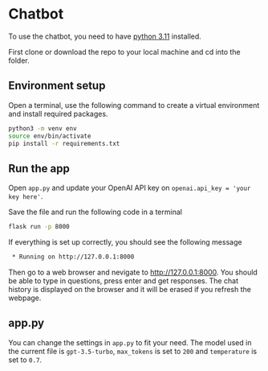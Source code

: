 # Chatbot
To use the chatbot, you need to have [python 3.11](https://www.python.org/downloads/) installed.

First clone or download the repo to your local machine and cd into the folder.

## Environment setup
Open a terminal, use the following command to create a virtual environment and install required packages.

```bash
python3 -m venv env
source env/bin/activate
pip install -r requirements.txt
```
## Run the app
Open `app.py` and update your OpenAI API key on
`openai.api_key = 'your key here'`.

Save the file and run the following code in a terminal
```bash
flask run -p 8000
```
If everything is set up correctly, you should see the following message
```bash
 * Running on http://127.0.0.1:8000
```
Then go to a web browser and nevigate to http://127.0.0.1:8000. You should be able to type in questions, press enter and get responses.
The chat history is displayed on the browser and it will be erased if you refresh the webpage.

## app.py
You can change the settings in `app.py` to fit your need.
The model used in the current file is `gpt-3.5-turbo`, `max_tokens` is set to `200` and `temperature` is set to `0.7`.


